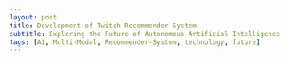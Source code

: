 ```yaml
---
layout: post
title: Development of Twitch Recommender System
subtitle: Exploring the Future of Autonomous Artificial Intelligence
tags: [AI, Multi-Modal, Recommender-System, technology, future]
---
```

